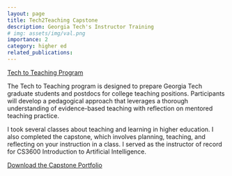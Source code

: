 ```yaml
---
layout: page
title: Tech2Teaching Capstone
description: Georgia Tech's Instructor Training
# img: assets/img/val.png
importance: 2
category: higher ed
related_publications: 
---
```


[Tech to Teaching Program](https://ctl.gatech.edu/tech-teaching)

The Tech to Teaching program is designed to prepare Georgia Tech graduate students and postdocs for college teaching positions. Participants will develop a pedagogical approach that leverages a thorough understanding of evidence-based teaching with reflection on mentored teaching practice.

I took several classes about teaching and learning in higher education. I also completed the capstone, which involves planning, teaching, and reflecting on your instruction in a class. I served as the instructor of record for CS3600 Introduction to Artificial Intelligence.


[Download the Capstone Portfolio](/assets/pdf/CapstonePortfolio.pdf)
